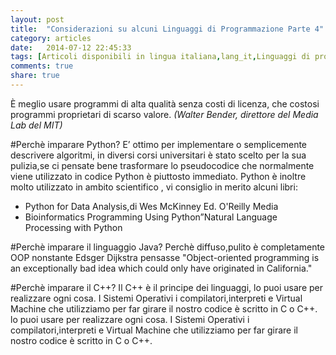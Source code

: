 ```yaml
---
layout: post
title:  "Considerazioni su alcuni Linguaggi di Programmazione Parte 4"
category: articles
date:   2014-07-12 22:45:33
tags: [Articoli disponibili in lingua italiana,lang_it,Linguaggi di programmazione,Python,Java,C++]
comments: true
share: true
---
```


È meglio usare programmi di alta qualità senza costi di licenza, che costosi programmi proprietari di scarso valore. 
*(Walter Bender, direttore del Media Lab del MIT)*

#Perchè imparare Python? 
E’ ottimo per implementare o semplicemente descrivere algoritmi, in diversi corsi universitari è stato scelto per la sua pulizia,se ci pensate bene trasformare lo pseudocodice che normalmente viene utilizzato in codice Python è piuttosto immediato.
Python è inoltre molto utilizzato in ambito scientifico , vi consiglio in merito alcuni libri: 

* Python for Data Analysis,di Wes McKinney Ed. O'Reilly Media
* Bioinformatics Programming Using Python”Natural Language Processing with Python

#Perchè imparare il linguaggio Java? 
Perchè diffuso,pulito è completamente OOP nonstante Edsger Dijkstra pensasse "Object-oriented programming is an exceptionally bad idea which could only have originated in California." 

#Perchè imparare il C++? 
Il C++ è il principe dei linguaggi, lo puoi usare per realizzare ogni cosa. I Sistemi Operativi i  compilatori,interpreti e Virtual Machine che utilizziamo per far girare il nostro codice è scritto in C o C++.
lo puoi usare per realizzare ogni cosa. I Sistemi Operativi i  compilatori,interpreti e Virtual Machine che utilizziamo per far girare il nostro codice è scritto in C o C++.




